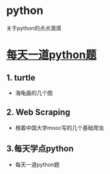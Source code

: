 # python
关于python的点点滴滴
# [每天一道python题](https://github.com/520MianXiangDuiXiang520/python/tree/master/pythonday)

## 1. turtle
   * 海龟画的几个图
## 2. Web Scraping
* 根着中国大学mooc写的几个基础爬虫
## 3.每天学点python
* 每天一道python题
 
